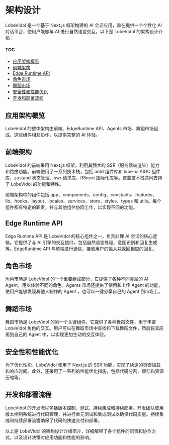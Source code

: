 # 架构设计

LobeVidol 是一个基于 Next.js 框架构建的 AI 会话应用，旨在提供一个个性化 AI 对话平台，使用户能够与 AI 进行自然语言交互。以下是 LobeVidol 的架构设计介稿：

#### TOC

- [应用架构概览](#应用架构概览)
- [前端架构](#前端架构)
- [Edge Runtime API](#edge-runtime-api)
- [角色市场](#角色市场)
- [舞蹈市场](#舞蹈市场)
- [安全性和性能优化](#安全性和性能优化)
- [开发和部署流程](#开发和部署流程)

## 应用架构概览

LobeVidol 的整体架构由前端、EdgeRuntime API、Agents 市场、舞蹈市场组成。这些组件相互协作，以提供完整的 AI 体验。

## 前端架构

LobeVidol 的前端采用 Next.js 框架，利用其强大的 SSR（服务器端渲染）能力和路由功能。前端使用了一系列技术栈，包括 antd 组件库和 lobe-ui AIGC 组件库、zustand 状态管理、swr 请求库、i18next 国际化库等。这些技术栈共同支持了 LobeVidol 的功能和特性。

前端架构中的组件包括 app、components、config、constants、features、lib、hooks、layout、locales、services、store、styles、types 和 utils。每个组件都有特定的职责，并与其他组件协同工作，以实现不同的功能。

## Edge Runtime API

Edge Runtime API 是 LobeVidol 的核心组件之一，负责处理 AI 会话的核心逻辑。它提供了与 AI 引擎的交互接口，包括自然语言处理、意图识别和回复生成等。EdgeRuntime API 与前端进行通信，接收用户的输入并返回相应的回复。

## 角色市场

角色市场是 LobeVidol 的一个重要组成部分，它提供了各种不同类型的 AI Agent，用以体验不同的角色。Agents 市场还提供了使用和上传 Agent 的功能，使用户能够发现其他人制作的 Agent ，也可以一键分享自己的 Agent 到市场上。

## 舞蹈市场

舞蹈市场是 LobeVidol 的另一个关键组件，它提供了各种舞蹈文件，用于丰富 LobeVidol 角色的交互。用户可以在舞蹈市场中查找和下载舞蹈文件，然后将其应用到自己的 Agent 中，以实现更加生动的交互体验。

## 安全性和性能优化

为了优化性能，LobeVidol 使用了 Next.js 的 SSR 功能，实现了快速的页面加载和响应时间。此外，还采用了一系列的性能优化措施，包括代码分割、缓存和资源压缩等。

## 开发和部署流程

LobeVidol 的开发流程包括版本控制、测试、持续集成和持续部署。开发团队使用版本控制系统进行代码管理，并进行单元测试和集成测试以确保代码质量。持续集成和持续部署流程确保了代码的快速交付和部署。

以上是 LobeVidol 的架构设计介绍简介，详细解释了各个组件的职责和协作方式，以及设计决策对应用功能和性能的影响。
